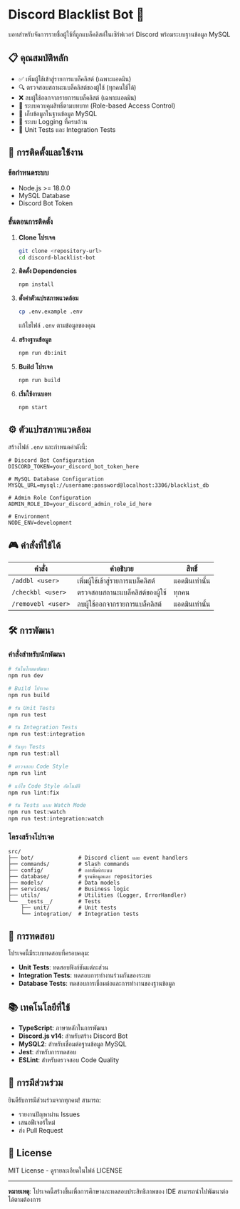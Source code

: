 # Discord Blacklist Bot 🤖

บอทสำหรับจัดการรายชื่อผู้ใช้ที่ถูกแบล็คลิสต์ในเซิร์ฟเวอร์ Discord พร้อมระบบฐานข้อมูล MySQL

## 📋 คุณสมบัติหลัก

- ✅ เพิ่มผู้ใช้เข้าสู่รายการแบล็คลิสต์ (เฉพาะแอดมิน)
- 🔍 ตรวจสอบสถานะแบล็คลิสต์ของผู้ใช้ (ทุกคนใช้ได้)
- ❌ ลบผู้ใช้ออกจากรายการแบล็คลิสต์ (เฉพาะแอดมิน)
- 🔐 ระบบควบคุมสิทธิ์ตามบทบาท (Role-based Access Control)
- 💾 เก็บข้อมูลในฐานข้อมูล MySQL
- 📝 ระบบ Logging ที่ครบถ้วน
- 🧪 Unit Tests และ Integration Tests

## 🚀 การติดตั้งและใช้งาน

### ข้อกำหนดระบบ
- Node.js >= 18.0.0
- MySQL Database
- Discord Bot Token

### ขั้นตอนการติดตั้ง

1. **Clone โปรเจค**
   ```bash
   git clone <repository-url>
   cd discord-blacklist-bot
   ```

2. **ติดตั้ง Dependencies**
   ```bash
   npm install
   ```

3. **ตั้งค่าตัวแปรสภาพแวดล้อม**
   ```bash
   cp .env.example .env
   ```
   แก้ไขไฟล์ `.env` ตามข้อมูลของคุณ

4. **สร้างฐานข้อมูล**
   ```bash
   npm run db:init
   ```

5. **Build โปรเจค**
   ```bash
   npm run build
   ```

6. **เริ่มใช้งานบอท**
   ```bash
   npm start
   ```

## ⚙️ ตัวแปรสภาพแวดล้อม

สร้างไฟล์ `.env` และกำหนดค่าดังนี้:

```env
# Discord Bot Configuration
DISCORD_TOKEN=your_discord_bot_token_here

# MySQL Database Configuration  
MYSQL_URL=mysql://username:password@localhost:3306/blacklist_db

# Admin Role Configuration
ADMIN_ROLE_ID=your_discord_admin_role_id_here

# Environment
NODE_ENV=development
```

## 🎮 คำสั่งที่ใช้ได้

| คำสั่ง | คำอธิบาย | สิทธิ์ |
|--------|----------|--------|
| `/addbl <user>` | เพิ่มผู้ใช้เข้าสู่รายการแบล็คลิสต์ | แอดมินเท่านั้น |
| `/checkbl <user>` | ตรวจสอบสถานะแบล็คลิสต์ของผู้ใช้ | ทุกคน |
| `/removebl <user>` | ลบผู้ใช้ออกจากรายการแบล็คลิสต์ | แอดมินเท่านั้น |

## 🛠️ การพัฒนา

### คำสั่งสำหรับนักพัฒนา

```bash
# รันในโหมดพัฒนา
npm run dev

# Build โปรเจค
npm run build

# รัน Unit Tests
npm run test

# รัน Integration Tests  
npm run test:integration

# รันทุก Tests
npm run test:all

# ตรวจสอบ Code Style
npm run lint

# แก้ไข Code Style อัตโนมัติ
npm run lint:fix

# รัน Tests แบบ Watch Mode
npm run test:watch
npm run test:integration:watch
```

### โครงสร้างโปรเจค

```
src/
├── bot/              # Discord client และ event handlers
├── commands/         # Slash commands
├── config/           # การตั้งค่าระบบ
├── database/         # ฐานข้อมูลและ repositories
├── models/           # Data models
├── services/         # Business logic
├── utils/            # Utilities (Logger, ErrorHandler)
└── __tests__/        # Tests
    ├── unit/         # Unit tests
    └── integration/  # Integration tests
```

## 🧪 การทดสอบ

โปรเจคนี้มีระบบทดสอบที่ครอบคลุม:

- **Unit Tests**: ทดสอบฟังก์ชันแต่ละส่วน
- **Integration Tests**: ทดสอบการทำงานร่วมกันของระบบ
- **Database Tests**: ทดสอบการเชื่อมต่อและการทำงานของฐานข้อมูล

## 📚 เทคโนโลยีที่ใช้

- **TypeScript**: ภาษาหลักในการพัฒนา
- **Discord.js v14**: สำหรับสร้าง Discord Bot
- **MySQL2**: สำหรับเชื่อมต่อฐานข้อมูล MySQL
- **Jest**: สำหรับการทดสอบ
- **ESLint**: สำหรับตรวจสอบ Code Quality

## 🤝 การมีส่วนร่วม

ยินดีรับการมีส่วนร่วมจากทุกคน! สามารถ:
- รายงานปัญหาผ่าน Issues
- เสนอฟีเจอร์ใหม่
- ส่ง Pull Request

## 📄 License

MIT License - ดูรายละเอียดในไฟล์ LICENSE

---

**หมายเหตุ**: โปรเจคนี้สร้างขึ้นเพื่อการศึกษาและทดสอบประสิทธิภาพของ IDE สามารถนำไปพัฒนาต่อได้ตามต้องการ